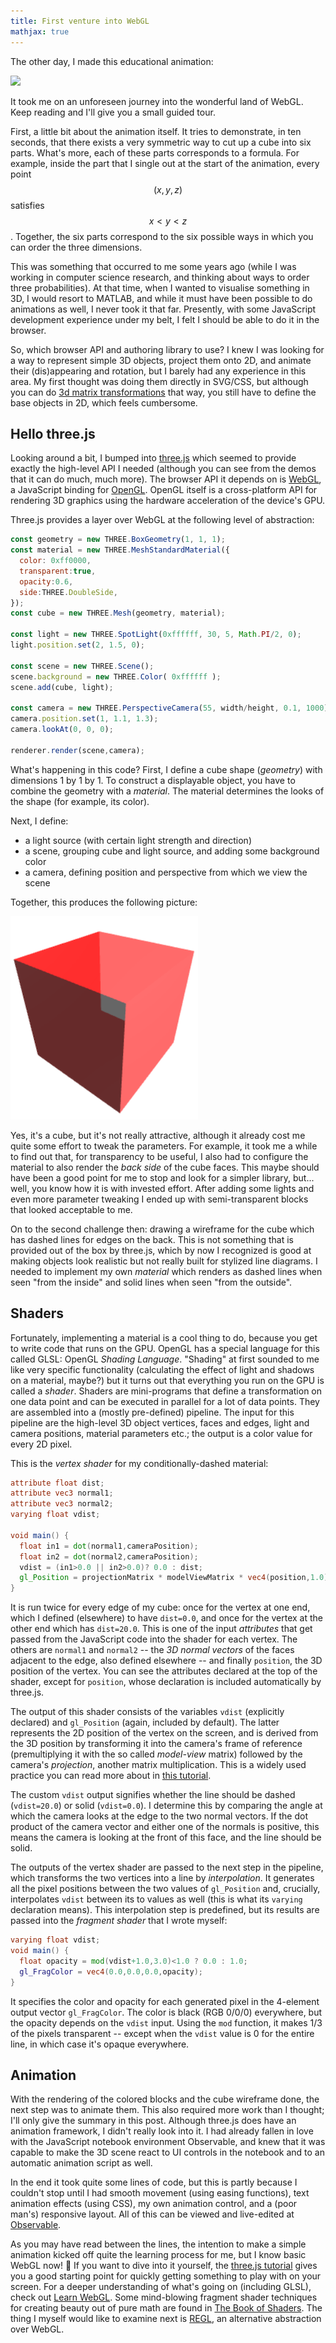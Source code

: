 ```yaml
---
title: First venture into WebGL
mathjax: true
---
```

The other day, I made this educational animation:

<img src="/assets/img/sixparts.gif">

It took me on an unforeseen journey into the wonderful land of WebGL. Keep reading and
I'll give you a small guided tour.

<!--more-->

First, a little bit about the animation itself. It tries to demonstrate, in ten seconds,
that there exists a very symmetric way to cut up
a cube into six parts. What's more, each of these parts corresponds to a formula.
For example, inside the part that I single out at the start of the animation,
every point $$(x,y,z)$$ satisfies $$x<y<z$$. Together,
the six parts correspond to the six possible ways in which you can
order the three dimensions.

This was something that occurred to me some years ago (while I was working
in computer science research, and thinking
about ways to order three probabilities). At that time, when I
wanted to visualise something in 3D, I would resort to MATLAB, and while
it must have been possible to do animations as well, I never took it that
far.
Presently, with some JavaScript development experience under my belt, I
felt I should be able to do it in the browser. 

So, which browser API and authoring library to use? I knew I was looking for a way to represent 
simple 3D objects, project them onto 2D, and animate their (dis)appearing
and rotation, but I barely had any experience in this area.
My first thought was doing them directly in SVG/CSS, but although you can do
[3d matrix transformations](https://developer.mozilla.org/en-US/docs/Web/CSS/transform-function/matrix3d)
that way, you still have to define the base objects in 2D, which feels
cumbersome.

## Hello three.js

Looking around a bit, I bumped into [three.js](https://threejs.org/)
which seemed to provide exactly the high-level API I needed (although you can
see from the demos that it can do much, much more). The browser API it depends on
is [WebGL](https://developer.mozilla.org/en-US/docs/Web/API/WebGL_API),
a JavaScript binding for [OpenGL](https://en.wikipedia.org/wiki/OpenGL).
OpenGL itself is a cross-platform API for rendering 3D graphics using the hardware
acceleration of the device's GPU.

Three.js provides a layer over WebGL at the following level of abstraction:

```javascript
const geometry = new THREE.BoxGeometry(1, 1, 1);
const material = new THREE.MeshStandardMaterial({
  color: 0xff0000,
  transparent:true,
  opacity:0.6,
  side:THREE.DoubleSide,
});
const cube = new THREE.Mesh(geometry, material);

const light = new THREE.SpotLight(0xffffff, 30, 5, Math.PI/2, 0);
light.position.set(2, 1.5, 0);

const scene = new THREE.Scene();
scene.background = new THREE.Color( 0xffffff );
scene.add(cube, light);

const camera = new THREE.PerspectiveCamera(55, width/height, 0.1, 1000);
camera.position.set(1, 1.1, 1.3);
camera.lookAt(0, 0, 0);

renderer.render(scene,camera);
```

What's happening in this code? First, I define a cube shape (_geometry_) with dimensions 1 by 1 by 1.
To construct a displayable object, you have to combine the geometry with
a _material_. The material determines the looks of the shape (for example, its color).

Next, I define:
* a light source (with certain light strength and direction)
* a scene, grouping cube and light source, and adding some background color
* a camera, defining position and perspective from which we view the scene

Together, this produces the following picture:

<img src="/assets/img/redcube.png">

Yes, it's a cube, but it's not really attractive, although it already cost me
quite some effort to tweak the parameters. For example, it took me a while to
find out that, for transparency to be useful, I also had to configure
the material to also render the _back side_ of the cube faces. This maybe should have
been a good point for me to stop and look for a simpler library, but... well, you know
how it is with invested effort. After adding
some lights and even more parameter tweaking I ended up with semi-transparent
blocks that looked acceptable to me.

On to the second challenge then: drawing a wireframe for the cube which has dashed
lines for edges on the back. This is not something that is provided out of the box
by three.js, which by now I recognized is good at making objects look realistic but
not really built for stylized line diagrams. I needed to implement my own _material_
which renders as dashed lines when seen "from the inside" and solid lines when seen
"from the outside". 

## Shaders

Fortunately, implementing a material is a cool thing to do, because you get to write code that
runs on the GPU. OpenGL has a special language for this called GLSL: OpenGL
_Shading Language_. "Shading" at first sounded to me like very specific functionality
(calculating the effect of light and shadows on a material, maybe?) but it turns out that
everything you run on the GPU is called a _shader_. Shaders are mini-programs that
define a transformation on one data point and can be executed in parallel for a lot
of data points. They are assembled into a (mostly pre-defined) pipeline. The input for
this pipeline are the high-level 3D object vertices, faces and edges, light and
camera positions, material parameters etc.; the output is a color value for every
2D pixel.

This is the _vertex shader_ for my conditionally-dashed material:

```glsl
attribute float dist;
attribute vec3 normal1;
attribute vec3 normal2;
varying float vdist;

void main() {
  float in1 = dot(normal1,cameraPosition);
  float in2 = dot(normal2,cameraPosition);
  vdist = (in1>0.0 || in2>0.0)? 0.0 : dist;  
  gl_Position = projectionMatrix * modelViewMatrix * vec4(position,1.0);
}
```

It is run twice for every edge of my cube: once for the vertex at one end, which
I defined (elsewhere) to have `dist=0.0`, and once for the vertex at the other end
which has `dist=20.0`. This is one of the input _attributes_ that get passed from the
JavaScript code into the shader for each vertex. The others are `normal1` and `normal2`
-- the _3D normal vectors_ of the faces adjacent to the edge, also defined elsewhere --
and finally `position`, the 3D position of the vertex. You can see the attributes declared at the top of
the shader, except for `position`, whose declaration is included automatically
by three.js. 

The output of this shader consists of the variables `vdist` (explicitly declared)
and `gl_Position` (again, included by default). The latter represents the 2D
position of the vertex on the screen, and is derived from the 3D position by transforming
it into the camera's frame of reference (premultiplying it with the so called _model-view_ matrix)
followed by the camera's _projection_, another matrix multiplication. This is a widely used
practice you can read more about in
[this tutorial](https://www.opengl-tutorial.org/beginners-tutorials/tutorial-3-matrices/#the-model-view-and-projection-matrices).

The custom `vdist` output signifies whether the line should be dashed (`vdist=20.0`) or solid
(`vdist=0.0`). I determine this by comparing the angle at which the camera looks at
the edge to the two normal vectors. If the dot product of the camera vector and
either one of the normals is positive, this means the camera is looking at the front
of this face, and the line should be solid.

The outputs of the vertex shader are passed to the next step in the pipeline, which
transforms the two vertices into a line by _interpolation_. It generates all the pixel
positions between the two values of `gl_Position` and, crucially, interpolates `vdist`
between its to values as well (this is what its `varying` declaration means). This
interpolation step is predefined, but its results are passed into the _fragment shader_
that I wrote myself:

```glsl
varying float vdist;
void main() {
  float opacity = mod(vdist+1.0,3.0)<1.0 ? 0.0 : 1.0;
  gl_FragColor = vec4(0.0,0.0,0.0,opacity);
}
```

It specifies the color and opacity for each generated pixel in the 4-element output
vector `gl_FragColor`.
The color is black (RGB 0/0/0) everywhere, but the opacity depends on the `vdist` input.
Using the `mod` function, it makes 1/3 of the pixels transparent -- except when the
`vdist` value is 0 for the entire line, in which case it's opaque everywhere.

## Animation

With the rendering of the colored blocks and the cube wireframe done, the next step was
to animate them. This also required more work than I thought; I'll only give the
summary in this post. Although three.js does have an animation framework, I didn't really look
into it. I had already fallen in love with the JavaScript notebook environment Observable,
and knew that it was capable to make the 3D scene react to UI controls in the notebook
and to an automatic animation script as well.

In the end it took quite some lines of code, but this is partly because I couldn't stop
until I had smooth movement (using easing functions), text animation effects (using CSS),
my own animation control, and a (poor man's) responsive layout. All of this can be
viewed and live-edited at [Observable](https://observablehq.com/@sanderevers/six-parts-of-a-cube).

As you may have read between the lines, the intention to make a simple animation
kicked off quite the learning process for me, but I know basic WebGL now! 🎉
If you want to dive into it yourself, the
[three.js tutorial](https://threejs.org/docs/index.html#manual/en/introduction/Creating-a-scene)
gives you a good starting point for quickly getting something to play with on your screen.
For a deeper understanding of what's going on (including GLSL), check out
[Learn WebGL](https://learnwebgl.brown37.net/). Some mind-blowing fragment shader techniques
for creating beauty out of pure math are found in
[The Book of Shaders](https://thebookofshaders.com/). The thing I myself would like to
examine next is [REGL](https://github.com/regl-project/regl),
an alternative abstraction over WebGL.

